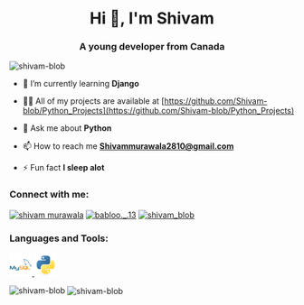 <h1 align="center">Hi 👋, I'm Shivam</h1>
<h3 align="center">A young developer from Canada</h3>

<p align="left"> <img src="https://komarev.com/ghpvc/?username=shivam-blob&label=Profile%20views&color=0e75b6&style=flat" alt="shivam-blob" /> </p>

- 🌱 I’m currently learning **Django**

- 👨‍💻 All of my projects are available at [https://github.com/Shivam-blob/Python_Projects](https://github.com/Shivam-blob/Python_Projects)

- 💬 Ask me about **Python**

- 📫 How to reach me **Shivammurawala2810@gmail.com**

- ⚡ Fun fact **I sleep alot**

<h3 align="left">Connect with me:</h3>
<p align="left">
<a href="https://fb.com/shivam murawala" target="blank"><img align="center" src="https://raw.githubusercontent.com/rahuldkjain/github-profile-readme-generator/master/src/images/icons/Social/facebook.svg" alt="shivam murawala" height="30" width="40" /></a>
<a href="https://instagram.com/babloo._.13" target="blank"><img align="center" src="https://raw.githubusercontent.com/rahuldkjain/github-profile-readme-generator/master/src/images/icons/Social/instagram.svg" alt="babloo._.13" height="30" width="40" /></a>
<a href="https://discord.gg/shivam_blob" target="blank"><img align="center" src="https://raw.githubusercontent.com/rahuldkjain/github-profile-readme-generator/master/src/images/icons/Social/discord.svg" alt="shivam_blob" height="30" width="40" /></a>
</p>

<h3 align="left">Languages and Tools:</h3>
<p align="left"> <a href="https://www.mysql.com/" target="_blank" rel="noreferrer"> <img src="https://raw.githubusercontent.com/devicons/devicon/master/icons/mysql/mysql-original-wordmark.svg" alt="mysql" width="40" height="40"/> </a> <a href="https://www.python.org" target="_blank" rel="noreferrer"> <img src="https://raw.githubusercontent.com/devicons/devicon/master/icons/python/python-original.svg" alt="python" width="40" height="40"/> </a> </p>

<p><img align="left" src="https://github-readme-stats.vercel.app/api/top-langs?username=shivam-blob&show_icons=true&locale=en&layout=compact" alt="shivam-blob" /></p>

<p>&nbsp;<img align="center" src="https://github-readme-stats.vercel.app/api?username=shivam-blob&show_icons=true&locale=en" alt="shivam-blob" /></p>
